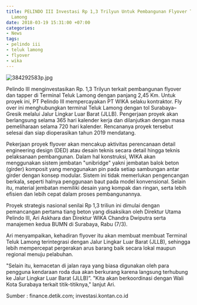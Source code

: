```yaml
---
title: PELINDO III Investasi Rp 1,3 Trilyun Untuk Pembangunan Flyover Terminal Teluk
  Lamong
date: 2018-03-19 15:31:00 +07:00
categories:
- News
tags:
- pelindo iii
- teluk lamong
- flyover
- wika
---
```


![384292583p.jpg](/uploads/384292583p.jpg)

Pelindo III menginvestasikan Rp. 1,3 Trilyun terkait pembangunan flyover dan tapper di Terminal Teluk Lamong dengan panjang 2,45 Km. Untuk proyek ini, PT Pelindo III mempercayakan PT WIKA selaku kontraktor. Fly over ini menghubungkan terminal Teluk Lamong dengan tol Surabaya–Gresik melalui Jalur Lingkar Luar Barat (JLLB). Pengerjaan proyek  akan berlangsung selama 365 hari kalender kerja dan dilanjutkan dengan masa pemeliharaan selama 720 hari kalender. Rencananya proyek tersebut selesai dan siap dioperasikan tahun 2019 mendatang.

Pekerjaan proyek flyover akan mencakup aktivitas perencanaan detail engineering design (DED) atau desain teknis secara detail hingga teknis pelaksanaan pembangunan. Dalam hal konstruksi, WIKA akan menggunakan sistem jembatan "unibridge" yakni jembatan balok beton (girder) komposit yang menggunakan pin pada setiap sambungan antar girder dengan konsep modular. Sistem ini tidak memerlukan pengencangan berkala, seperti halnya penggunaan baut pada model konvensional. Selain itu, material jembatan memiliki desain yang kompak dan ringan, serta lebih efisien dan lebih cepat dalam proses pembangunannya.

Proyek strategis nasional senilai Rp 1,3 triliun ini dimulai dengan pemancangan pertama tiang beton yang disaksikan oleh Direktur Utama Pelindo III, Ari Askhara dan Direktur WIKA Chandra Dwiputra serta manajemen kedua BUMN di Surabaya, Rabu (7/3).

Ari menyampaikan, kehadiran flyover itu akan membuat membuat Terminal Teluk Lamong terintegrasi dengan Jalur Lingkar Luar Barat (JLLB), sehingga lebih mempercepat pergerakan arus barang baik secara lokal maupun regional menuju pelabuhan.

"Selain itu, kemacetan di jalan raya yang biasa digunakan oleh para pengguna kendaraan roda dua akan berkurang karena langsung terhubung ke Jalur Lingkar Luar Barat (JLLB)”.
"Kita akan berkoordinasi dengan Wali Kota Surabaya terkait titik-titiknya," lanjut Ari.

Sumber : finance.detik.com; investasi.kontan.co.id
